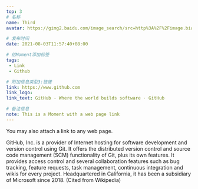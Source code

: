 ```yaml
---
top: 3
# 名称
name: Third
avatar: https://gimg2.baidu.com/image_search/src=http%3A%2F%2Fimage.biaobaiju.com%2Fuploads%2F20190822%2F14%2F1566456820-UokjFbWpuN.jpg&refer=http%3A%2F%2Fimage.biaobaiju.com&app=2002&size=f9999,10000&q=a80&n=0&g=0n&fmt=jpeg?sec=1630729842&t=560fc243f983753c1f4541a1d9c0d365

# 发布时间
date: 2021-08-03T11:57:40+08:00

# 给Moment添加标签
tags:
 - Link
 - Github

# 附加信息类型3:链接
link: https://www.github.com
link_logo:
link_text: GitHub - Where the world builds software · GitHub

# 备注信息
note: This is a Moment with a web page link 
---
```


You may also attach a link to any web page.

GitHub, Inc. is a provider of Internet hosting for software development and version control using Git. It offers the distributed version control and source code management (SCM) functionality of Git, plus its own features. It provides access control and several collaboration features such as bug tracking, feature requests, task management, continuous integration and wikis for every project. Headquartered in California, it has been a subsidiary of Microsoft since 2018. (Cited from Wikipedia)
